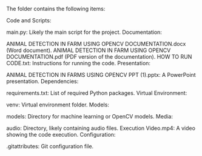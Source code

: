 The folder contains the following items:

Code and Scripts:

main.py: Likely the main script for the project.
Documentation:

ANIMAL DETECTION IN FARM USING OPENCV DOCUMENTATION.docx (Word document).
ANIMAL DETECTION IN FARM USING OPENCV DOCUMENTATION.pdf (PDF version of the documentation).
HOW TO RUN CODE.txt: Instructions for running the code.
Presentation:

ANIMAL DETECTION IN FARMS USING OPENCV PPT (1).pptx: A PowerPoint presentation.
Dependencies:

requirements.txt: List of required Python packages.
Virtual Environment:

venv: Virtual environment folder.
Models:

models: Directory for machine learning or OpenCV models.
Media:

audio: Directory, likely containing audio files.
Execution Video.mp4: A video showing the code execution.
Configuration:

.gitattributes: Git configuration file.
